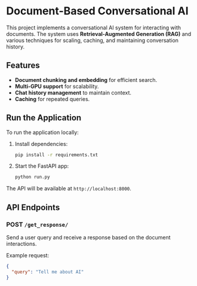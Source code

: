# Document-Based Conversational AI

This project implements a conversational AI system for interacting with documents. The system uses **Retrieval-Augmented Generation (RAG)** and various techniques for scaling, caching, and maintaining conversation history.

## Features
- **Document chunking and embedding** for efficient search.
- **Multi-GPU support** for scalability.
- **Chat history management** to maintain context.
- **Caching** for repeated queries.

## Run the Application
To run the application locally:

1. Install dependencies:

    ```bash
    pip install -r requirements.txt
    ```

2. Start the FastAPI app:

    ```bash
    python run.py
    ```

The API will be available at `http://localhost:8000`.

## API Endpoints
### POST `/get_response/`
Send a user query and receive a response based on the document interactions.

Example request:

```json
{
  "query": "Tell me about AI"
}
